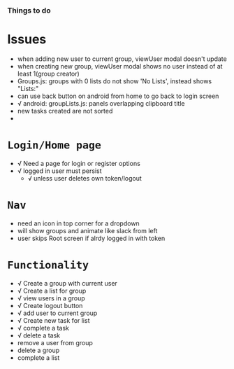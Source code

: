 ### Things to do

# Issues

- when adding new user to current group, viewUser modal doesn't update
- when creating new group, viewUser modal shows no user instead of at least 1(group creator)
- Groups.js: groups with 0 lists do not show 'No Lists', instead shows "Lists:"
- can use back button on android from home to go back to login screen
- √ android: groupLists.js: panels overlapping clipboard title
- new tasks created are not sorted
-

# `Login/Home page`

- √ Need a page for login or register options
- √ logged in user must persist
  - √ unless user deletes own token/logout

# `Nav`

- need an icon in top corner for a dropdown
- will show groups and animate like slack from left
- user skips Root screen if alrdy logged in with token

# `Functionality`

- √ Create a group with current user
- √ Create a list for group
- √ view users in a group
- √ Create logout button
- √ add user to current group
- √ Create new task for list
- √ complete a task
- √ delete a task
- remove a user from group
- delete a group
- complete a list
